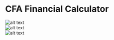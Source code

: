 # CFA Financial Calculator

![alt text](https://github.com/gfso2000/tiemulatordemo/huawei_1.png)<br/>
![alt text](https://github.com/gfso2000/tiemulatordemo/huawei_2.png)<br/>
![alt text](https://github.com/gfso2000/tiemulatordemo/huawei_3.png)<br/>
